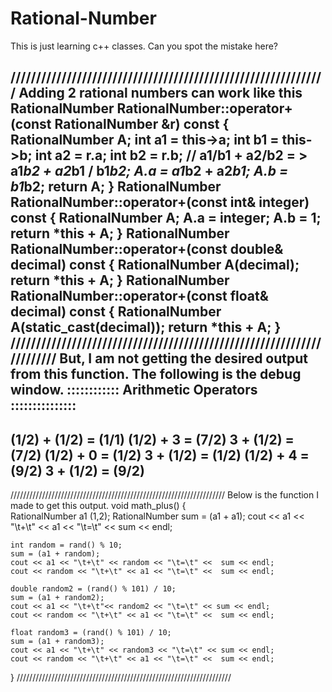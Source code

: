 # Rational-Number
This is just learning c++ classes.
Can you spot the mistake here?

//////////////////////////////////////////////////////////////
 Adding 2 rational numbers can work like this
RationalNumber RationalNumber::operator+(const RationalNumber &r) const {
	RationalNumber A;
	int a1 = this->a;
	int b1 = this->b;
	int a2 = r.a;
	int b2 = r.b;
             // a1/b1 + a2/b2    = > a1*b2 + a2*b1 / b1*b2;
	A.a = a1*b2 + a2*b1;
	A.b = b1*b2;
	return A;
}
RationalNumber RationalNumber::operator+(const int& integer) const {
	RationalNumber A;
	A.a = integer;
	A.b = 1;
	return *this + A;
}
RationalNumber RationalNumber::operator+(const double& decimal) const {
	RationalNumber A(decimal);
	return *this + A;
}
RationalNumber RationalNumber::operator+(const float& decimal) const {
	RationalNumber A(static_cast<double>(decimal));
	return *this + A;
}
//////////////////////////////////////////////////////////////////////
But, I am not getting the desired output from this function. The following is the debug window.
::::::::::::  Arithmetic Operators  :::::::::::::::
-----------------------------------------------------
(1/2)	+	(1/2)	=	(1/1)
(1/2)	+	3	=	(7/2)
3	+	(1/2)	=	(7/2)
(1/2)	+	0	=	(1/2)
3	+	(1/2)	=	(1/2)
(1/2)	+	4	=	(9/2)
3	+	(1/2)	=	(9/2)
-----------------------------------------------------
////////////////////////////////////////////////////////////////////
Below is the function I made to get this output.
void math_plus() {	
        RationalNumber a1 (1,2);
	RationalNumber sum = (a1 + a1);
	cout << a1 << "\t+\t" << a1 << "\t=\t" << sum << endl;

	int random = rand() % 10;
	sum = (a1 + random);
	cout << a1 << "\t+\t" << random << "\t=\t" <<  sum << endl;
	cout << random << "\t+\t" << a1 << "\t=\t" <<  sum << endl;

	double random2 = (rand() % 101) / 10;
	sum = (a1 + random2);
	cout << a1 << "\t+\t"<< random2 << "\t=\t" << sum << endl;
	cout << random << "\t+\t" << a1 << "\t=\t" <<  sum << endl;

	float random3 = (rand() % 101) / 10;
	sum = (a1 + random3);
	cout << a1 << "\t+\t" << random3 << "\t=\t" << sum << endl;
	cout << random << "\t+\t" << a1 << "\t=\t" <<  sum << endl;
}
////////////////////////////////////////////////////////////////////
